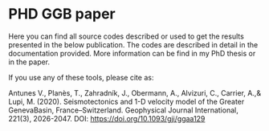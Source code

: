 # PHD GGB paper

Here you can find all source codes described or used to get the results presented in the below publication. The codes are described in detail in the documentation provided. More information can be find in my PhD thesis or in the paper.

If you use any of these tools, please cite as:

Antunes V., Planès, T., Zahradník, J., Obermann, A., Alvizuri, C., Carrier, A.,& Lupi, M. (2020). 
Seismotectonics and 1-D velocity model of the Greater GenevaBasin, France–Switzerland. 
Geophysical Journal International, 221(3), 2026-2047. 
DOI: https://doi.org/10.1093/gji/ggaa129
